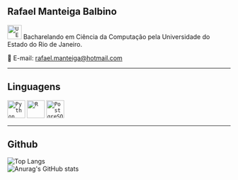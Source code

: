 ## <strong>Rafael Manteiga Balbino</strong>

<code><img height="32" src="https://github.com/fael0306/fael0306/assets/25599308/0edc0f90-a1cc-41e4-8369-b2fae6d2e943" alt="UERJ"/></code> Bacharelando em Ciência da Computação pela Universidade do Estado do Rio de Janeiro.

💬 E-mail: rafael.manteiga@hotmail.com

----

## Linguagens

<code><img height="40" src="https://user-images.githubusercontent.com/25599308/219158898-43964b1f-e7b9-479c-9d42-551d5b244e28.png" alt="Python"/></code>
<code><img height="40" src="https://user-images.githubusercontent.com/25599308/219160932-e07da749-8620-4abb-9c80-f2bb6f39b230.png" alt="R"/></code>
<code><img height="40" src="https://github.com/fael0306/fael0306/assets/25599308/997f6877-b4e0-4740-8dc6-6dcd7106b848.png" alt="PostgreSQL"/></code>

----

## Github

![Top Langs](https://github-readme-stats.vercel.app/api/top-langs/?username=fael0306&layout=compact)<br>
![Anurag's GitHub stats](https://github-readme-stats.vercel.app/api?username=fael0306&layout=compact)
